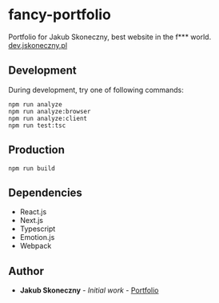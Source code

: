 # fancy-portfolio
Portfolio for Jakub Skoneczny, best website in the f*** world.
[dev.jskoneczny.pl](http://dev.jskoneczny.pl)

## Development
During development, try one of following commands:
```
npm run analyze
npm run analyze:browser
npm run analyze:client
npm run test:tsc
```

## Production
```
npm run build
```

## Dependencies
* React.js
* Next.js
* Typescript
* Emotion.js
* Webpack


## Author
* **Jakub Skoneczny** - *Initial work* - [Portfolio](https://jskoneczny.pl)
